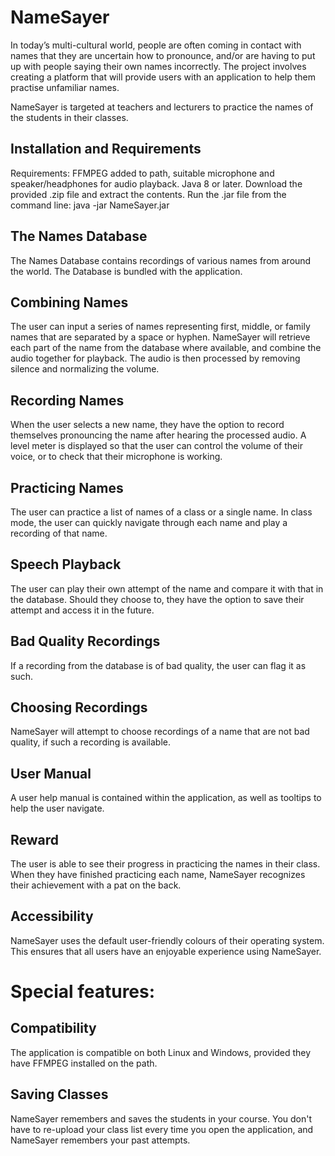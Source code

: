 # NameSayer
In today’s multi-cultural world, people are often coming in contact with names that they are uncertain how to pronounce, and/or are having to put up with people saying their own names incorrectly. The project involves creating a platform that will provide users with an application to help them practise unfamiliar names.

NameSayer is targeted at teachers and lecturers to practice the names of the students in their classes.

## Installation and Requirements
Requirements: FFMPEG added to path, suitable microphone and speaker/headphones for audio playback. Java 8 or later.
Download the provided .zip file and extract the contents. Run the .jar file from the command line: java -jar NameSayer.jar

## The Names Database
The Names Database contains recordings of various names from around the world. The Database is bundled with the application.

## Combining Names
The user can input a series of names representing first, middle, or family names that are separated by a space or hyphen. NameSayer will 
retrieve each part of the name from the database where available, and combine the audio together for playback. The audio is then processed by removing silence and normalizing the volume.

## Recording Names
When the user selects a new name, they have the option to record themselves pronouncing the name after hearing the processed audio. A level meter is displayed so that the user can control the volume of their voice, or to check that their microphone is working. 

## Practicing Names
The user can practice a list of names of a class or a single name. In class mode, the user can quickly navigate through each name and play a recording of that name.

## Speech Playback
The user can play their own attempt of the name and compare it with that in the database. Should they choose to, they have the option to save their attempt and access it in the future.

## Bad Quality Recordings
If a recording from the database is of bad quality, the user can flag it as such. 

## Choosing Recordings
NameSayer will attempt to choose recordings of a name that are not bad quality, if such a recording is available.

## User Manual
A user help manual is contained within the application, as well as tooltips to help the user navigate.

## Reward
The user is able to see their progress in practicing the names in their class. When they have finished practicing each name, NameSayer recognizes their achievement with a pat on the back.

## Accessibility
NameSayer uses the default user-friendly colours of their operating system. This ensures that all users have an enjoyable experience using NameSayer.

# Special features:
## Compatibility
The application is compatible on both Linux and Windows, provided they have FFMPEG installed on the path.

## Saving Classes
NameSayer remembers and saves the students in your course. You don't have to re-upload your class list every time you open the application, and NameSayer remembers your past attempts.
